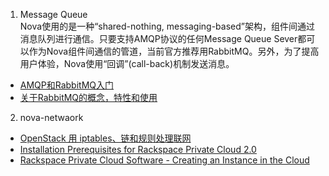 1. Message Queue    
Nova使用的是一种“shared-nothing, messaging-based”架构，组件间通过消息队列进行通信。只要支持AMQP协议的任何Message Queue Sever都可以作为Nova组件间通信的管道，当前官方推荐用RabbitMQ。另外，为了提高用户体验，Nova使用“回调”(call-back)机制发送消息。    
  - [AMQP和RabbitMQ入门](http://www.infoq.com/cn/articles/AMQP-RabbitMQ)    
  - [关于RabbitMQ的概念，特性和使用](http://lynnkong.iteye.com/blog/1699684)    

2. nova-netwaork    
  - [OpenStack 用 iptables、链和规则处理联网](http://www.ibm.com/developerworks/cn/cloud/library/cl-openstack-network/)   
  - [Installation Prerequisites for Rackspace Private Cloud 2.0](http://www.rackspace.com/knowledge_center/article/installation-prerequisites-for-rackspace-private-cloud-20)    
  - [Rackspace Private Cloud Software - Creating an Instance in the Cloud](http://www.rackspace.com/knowledge_center/article/rackspace-private-cloud-software-creating-an-instance-in-the-cloud#compute-node-ssh)
    
